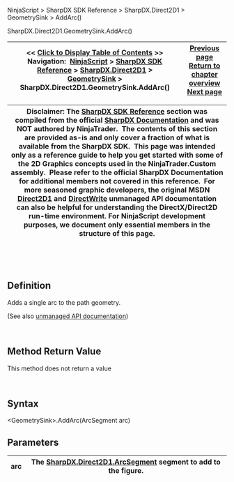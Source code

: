 ﻿


NinjaScript \> SharpDX SDK Reference \> SharpDX.Direct2D1 \> GeometrySink \> AddArc()






















SharpDX.Direct2D1\.GeometrySink.AddArc()







| \<\< [Click to Display Table of Contents](sharpdx_direct2d1_geometrysink_addarc.md) \>\> **Navigation:**     [NinjaScript](ninjascript.md) \> [SharpDX SDK Reference](sharpdx_sdk_reference.md) \> [SharpDX.Direct2D1](sharpdx_direct2d1.md) \> [GeometrySink](sharpdx_direct2d1_geometrysink.md) \> SharpDX.Direct2D1\.GeometrySink.AddArc() | [Previous page](sharpdx_direct2d1_geometrysink.md) [Return to chapter overview](sharpdx_direct2d1_geometrysink.md) [Next page](sharpdx_direct2d1_geometrysink_addline.md) |
| --- | --- |













| Disclaimer: The [SharpDX SDK Reference](sharpdx_sdk_reference.md) section was compiled from the official [SharpDX Documentation](http://sharpdx.org/) and was NOT authored by NinjaTrader.  The contents of this section are provided as\-is and only cover a fraction of what is available from the SharpDX SDK.  This page was intended only as a reference guide to help you get started with some of the 2D Graphics concepts used in the NinjaTrader.Custom assembly.  Please refer to the official SharpDX Documentation for additional members not covered in this reference.  For more seasoned graphic developers, the original MSDN [Direct2D1](https://msdn.microsoft.com/en-us/library/windows/desktop/dd370990.aspx) and [DirectWrite](https://msdn.microsoft.com/en-us/library/windows/desktop/dd368038.aspx) unmanaged API documentation can also be helpful for understanding the DirectX/Direct2D run\-time environment. For NinjaScript development purposes, we document only essential members in the structure of this page. |
| --- |



 


 


## Definition


Adds a single arc to the path geometry.


(See also [unmanaged API documentation](https://msdn.microsoft.com/en-us/library/dd742733.aspx))


 


## Method Return Value


This method does not return a value


 


## Syntax


\<GeometrySink\>.AddArc(ArcSegment arc)


## Parameters




| arc | The [SharpDX.Direct2D1\.ArcSegment](sharpdx_direct2d1_arcsegment.md) segment to add to the figure. |
| --- | --- |









